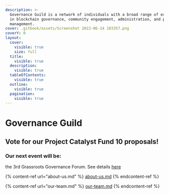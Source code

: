 ```yaml
---
description: >-
  Governance Guild is a network of individuals with a broad range of experience
  in blockchain governance, community engagement, administration, and project
  management.
cover: .gitbook/assets/Screenshot 2022-06-14 103357.png
coverY: 0
layout:
  cover:
    visible: true
    size: full
  title:
    visible: true
  description:
    visible: true
  tableOfContents:
    visible: true
  outline:
    visible: true
  pagination:
    visible: true
---
```


# Governance Guild

## Vote for our Project Catalyst Fund 10 proposals!

### Our next event will be:&#x20;

the 3rd Grassroots Governance Forum. See details [here](https://catalyst-swarm.gitbook.io/governance-guild/grassroots-governance-community-forums/forum-3-coming-soon)&#x20;

{% content-ref url="about-us.md" %}
[about-us.md](about-us.md)
{% endcontent-ref %}

{% content-ref url="our-team.md" %}
[our-team.md](our-team.md)
{% endcontent-ref %}
